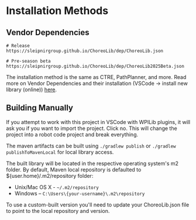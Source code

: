 # Installation Methods

## Vendor Dependencies

```
# Release
https://sleipnirgroup.github.io/ChoreoLib/dep/ChoreoLib.json

# Pre-season beta
https://sleipnirgroup.github.io/ChoreoLib/dep/ChoreoLib2025Beta.json
```

The installation method is the same as CTRE, PathPlanner, and more. Read more on Vendor Dependencies and their installation (VSCode → install new library (online)) [here](https://docs.wpilib.org/en/stable/docs/software/vscode-overview/3rd-party-libraries.html#installing-libraries).

## Building Manually

If you attempt to work with this project in VSCode with WPILib plugins, it will ask you if you want to import the project. Click no. This will change the project into a robot code project and break everything.

The maven artifacts can be built using `./gradlew publish` or `./gradlew publishToMavenLocal` for local library access.

The built library will be located in the respective operating system's m2 folder. By default, Maven local repository is defaulted to ${user.home}/.m2/repository folder:

- Unix/Mac OS X - `~/.m2/repository`
- Windows – `C:\Users\{your-username}\.m2\repository`

To use a custom-built version you'll need to update your ChoreoLib.json file to point to the local repository and version.

